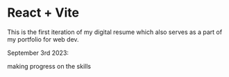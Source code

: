 # React + Vite

This is the first iteration of 
my digital resume which also serves as
a part of my portfolio for web dev.

September 3rd 2023:

making progress on the skills
